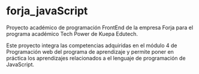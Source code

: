 # forja_javaScript
Proyecto académico de programación FrontEnd de la empresa Forja para el programa académico Tech Power de Kuepa Edutech.

Este proyecto integra las competencias adquiridas en el módulo 4 de Programación web del programa de aprendizaje y permite poner en práctica los aprendizajes relacionados a el lenguaje de programación de JavaScript.